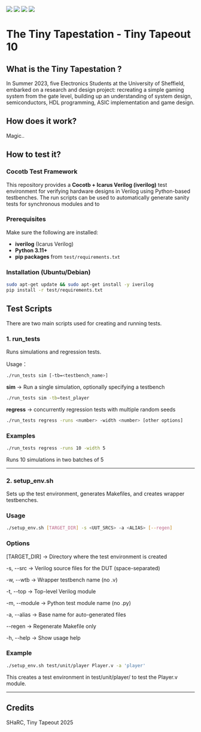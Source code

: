 ![](../../workflows/gds/badge.svg) ![](../../workflows/docs/badge.svg) ![](../../workflows/test/badge.svg) ![](../../workflows/fpga/badge.svg)

# The Tiny Tapestation - Tiny Tapeout 10 

## What is the Tiny Tapestation ?

In Summer 2023, five Electronics Students at the University of Sheffield, embarked on a research and design project: recreating a simple gaming system from the gate level,
building up an understanding of system design, semiconductors,  HDL programming, ASIC implementation and game design.

## How does it work? 

Magic..

## How to test it?

### Cocotb Test Framework

This repository provides a **Cocotb + Icarus Verilog (iverilog)** test environment for verifying hardware designs in Verilog using Python-based testbenches. The run scripts can be used to automatically generate sanity tests for synchronous modules and to 

### Prerequisites

Make sure the following are installed:

- **iverilog** (Icarus Verilog)
- **Python 3.11+**
- **pip packages** from `test/requirements.txt`

### Installation (Ubuntu/Debian)

```bash
sudo apt-get update && sudo apt-get install -y iverilog
pip install -r test/requirements.txt
```

## Test Scripts

There are two main scripts used for creating and running tests.

### 1. run_tests

Runs simulations and regression tests.

Usage：

```bash
./run_tests sim [-tb=<testbench_name>]
```

**sim** → Run a single simulation, optionally specifying a testbench

```bash
./run_tests sim -tb=test_player
```

**regress** → concurrently regression tests with multiple random seeds

```bash
./run_tests regress -runs <number> -width <number> [other options]
```


### Examples
```bash
./run_tests regress -runs 10 -width 5
```
Runs 10 simulations in two batches of 5


--- 
### 2. setup_env.sh

Sets up the test environment, generates Makefiles, and creates wrapper testbenches.

### Usage

```bash
./setup_env.sh [TARGET_DIR] -s <UUT_SRCS> -a <ALIAS> [--regen]
```

### Options

[TARGET_DIR] → Directory where the test environment is created

-s, --src → Verilog source files for the DUT (space-separated)

-w, --wtb → Wrapper testbench name (no .v)

-t, --top → Top-level Verilog module

-m, --module → Python test module name (no .py)

-a, --alias → Base name for auto-generated files

--regen → Regenerate Makefile only

-h, --help → Show usage help

### Example

```bash
./setup_env.sh test/unit/player Player.v -a 'player'
```
This creates a test environment in test/unit/player/ to test the Player.v module.

---

## Credits

SHaRC, Tiny Tapeout 2025